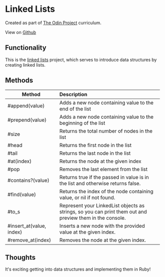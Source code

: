 # Linked Lists
Created as part of [The Odin Project](https://www.theodinproject.com) curriculum.

View on [Github](https://github.com/harmolipi/linked-lists)

## Functionality

This is the [linked lists](https://www.theodinproject.com/paths/full-stack-ruby-on-rails/courses/ruby-programming/lessons/linked-lists) project, which serves to introduce data structures by creating linked lists.

## Methods

| Method        | Description   |
| ------------- |:-------------|
| #append(value)     | Adds a new node containing value to the end of the list |
| #prepend(value)     | Adds a new node containing value to the beginning of the list      |
| #size | Returns the total number of nodes in the list      |
| #head | Returns the first node in the list     |
| #tail | Returns the last node in the list     |
| #at(index) | Returns the node at the given index    |
| #pop | Removes the last element from the list    |
| #contains?(value) | Returns true if the passed in value is in the list and otherwise returns false.     |
| #find(value) | Returns the index of the node containing value, or nil if not found.    |
| #to_s | Represent your LinkedList objects as strings, so you can print them out and preview them in the console.    |
| #insert_at(value, index) | Inserts a new node with the provided value at the given index.    |
| #remove_at(index) | Removes the node at the given index.   |

## Thoughts

 It's exciting getting into data structures and implementing them in Ruby!
